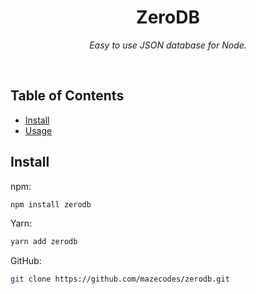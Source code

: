 <div align="center">
  <h1>ZeroDB</h1>
  <p><i>Easy to use JSON database for Node.</i></p>
</div><br>

## Table of Contents

- [Install](#install)
- [Usage](#usage)

## Install

npm:

```bash
npm install zerodb
```

Yarn:

```bash
yarn add zerodb
```

GitHub:

```bash
git clone https://github.com/mazecodes/zerodb.git
```
